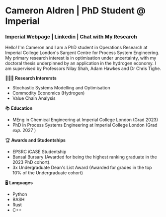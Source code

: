 # Cameron Aldren | PhD Student @ Imperial

### [Imperial Webpage](https://profiles.imperial.ac.uk/cameron.aldren19) | [Linkedin](https://www.linkedin.com/in/cameronaldren/) | [Chat with My Research](https://camgpt-7i3u.onrender.com/)

Hello! I'm Cameron and I am a PhD student in Operations Research at Imperial College London's Sargent Centre for Process System Engineering. My primary research interest is in optimisation under uncertainty, with my doctoral thesis underpinned by an application in the hydrogen economy. I am supervised by Professors Nilay Shah, Adam Hawkes and Dr Chris Tighe.

👨🏼‍🔬 __Research Interersts__
- Stochastic Systems Modelling and Optimisation
- Commodity Economics (Hydrogen)
- Value Chain Analysis

📚 __Education__
- MEng in Chemical Engineering at Imperial College London (Grad 2023)
- PhD in Process Systems Engineering at Imperial College London (Grad *exp.* 2027 )

🏆 __Awards and Studentships__
- EPSRC iCASE Studentship
- Bansal Bursary (Awarded for being the highest ranking graduate in the 2023 PhD cohort).
- 3x Undergraduate Dean's List Award (Awarded for grades in the top 10% of the Undergraduate cohort)

🖥️ __Languages__
- Python
- BASH
- Rust 
- C++ 
